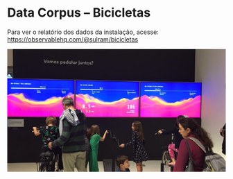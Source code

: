 # Data Corpus – Bicicletas

Para ver o relatório dos dados da instalação, acesse: <https://observablehq.com/@sulram/bicicletas>

![](https://raw.githubusercontent.com/sulram/datacorpus-bicicletas/master/datacorpus-bicicletas.jpg)
